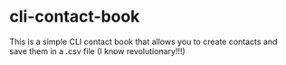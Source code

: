 # cli-contact-book
This is a simple CLI contact book that allows you to create contacts and save them in a .csv file (I know revolutionary!!!)
